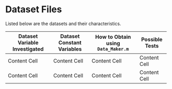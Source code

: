# Dataset Files

Listed below are the datasets and their characteristics.

| Dataset Variable Investigated  | Dataset Constant Variables  | How to Obtain using `Data_Maker.m` | Possible Tests |
| ------------- | ------------- | ------------- | ------------- |
| Content Cell  | Content Cell  |Content Cell  |Content Cell  |Content Cell  |Content Cell  |
| Content Cell  | Content Cell  |Content Cell  |Content Cell  |Content Cell  |Content Cell  |
